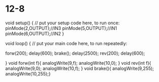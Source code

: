 # 12-8
void setup() {
  // put your setup code here, to run once:
  pinMode(2,OUTPUT);//IN3
  pinMode(5,OUTPUT);//IN1
  pinMode(6,OUTPUT);//IN2
}

void loop() {
  // put your main code here, to run repeatedly:

 forw(200);
 delay(600);
 brake();
 delay(2500);
 rev(200);
 delay(600);
 
}
void forw(int f){
  analogWrite(9,f);
analogWrite(10,0);
}
void rev(int f){
  analogWrite(9,0);
analogWrite(10,f);
}
void brake(){
  analogWrite(9,255);
analogWrite(10,255);}
